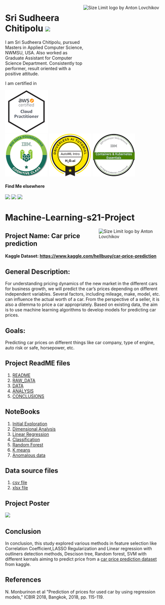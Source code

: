 <img src="https://avatars.githubusercontent.com/u/22390581?s=460&u=e2a3ccb663ae34048a4c2233bb9a530d2de29a9c&v=4" align="right"
     alt="Size Limit logo by Anton Lovchikov" width="250" height="300">

# Sri Sudheera Chitipolu [![](https://img.shields.io/badge/Github-Sudheera96-orange)](https://github.com/sudheera96)

I am Sri Sudheera Chitipolu, pursued Masters in Applied Computer Science, NWMSU, USA. Also worked as Graduate Assistant for Computer Science Department. Consistently top performer, result oriented with a positive attitude.

I am certified in 

![AWS Cloud Practitioner](https://raw.githubusercontent.com/sudheera96/badges/main/aws-certified-cloud-practitioner.png) ![IBM Bigdata Fundamentals](https://raw.githubusercontent.com/sudheera96/badges/main/big-data-foundations-level-1.png)   ![H2o.ai](https://raw.githubusercontent.com/sudheera96/badges/main/badge-8779.png) ![kubernetes,containers](https://raw.githubusercontent.com/sudheera96/badges/main/containers-kubernetes-essentials.png)

#### Find Me elsewhere
[![](https://img.shields.io/badge/Linkedin-Sri%20Sudheera-blue)](https://www.linkedin.com/in/sri-sudheera-chitipolu/) [![](https://img.shields.io/badge/Tableau-Sri%20Sudheera-white)](https://public.tableau.com/profile/sri1483#!/) [![](https://img.shields.io/badge/Kaggle-Sri%20Sudheera-blue)](https://www.kaggle.com/srisudheera)



# Machine-Learning-s21-Project
<img src="https://encrypted-tbn0.gstatic.com/images?q=tbn:ANd9GcSVIEGLoQ7Efwkda57C5u1P6y8cLSlxXIUcXQ&usqp=CAU" align="right"
     alt="Size Limit logo by Anton Lovchikov" width="200" height="80">
## Project Name: Car price prediction
#### Kaggle Dataset: https://www.kaggle.com/hellbuoy/car-price-prediction


## General Description: 
For understanding pricing dynamics of the new market in the different cars for business growth, we will predict the car’s prices depending on different independent variables. Several factors, including mileage, make, model, etc. can influence the actual worth of a car. From the perspective of a seller, it is also a dilemma to price a car appropriately. Based on existing data, the aim is to use machine learning algorithms to develop models for predicting car prices.

## Goals:

Predicting car prices on different things like car company, type of engine, auto risk or safe, horsepower, etc.

## Project ReadME files

1. [README](https://github.com/44-599-MachineLearning-S21/project-machine-learning-s21-sudheera96/blob/main/README.md)
1. [RAW_DATA](https://github.com/44-599-MachineLearning-S21/project-machine-learning-s21-sudheera96/blob/main/RAW_DATA.md)
2. [DATA](https://github.com/44-599-MachineLearning-S21/project-machine-learning-s21-sudheera96/blob/main/DATA.md)
3. [ANALYSIS](https://github.com/44-599-MachineLearning-S21/project-machine-learning-s21-sudheera96/blob/main/ANALYSIS.md)
4. [CONCLUSIONS](https://github.com/44-599-MachineLearning-S21/project-machine-learning-s21-sudheera96/blob/main/CONCLUSIONS.md)


## NoteBooks

1. [Initial Exploration](https://github.com/44-599-MachineLearning-S21/project-machine-learning-s21-sudheera96/blob/main/initial_exploration.ipynb)
2. [Dimensional Analysis](https://github.com/44-599-MachineLearning-S21/project-machine-learning-s21-sudheera96/blob/main/dimensional_analysis.ipynb)
3. [Linear Regression](https://github.com/44-599-MachineLearning-S21/project-machine-learning-s21-sudheera96/blob/main/linear_regression.ipynb)
4. [Classification](https://github.com/44-599-MachineLearning-S21/project-machine-learning-s21-sudheera96/blob/main/classification.ipynb)
5. [Random Forest](https://github.com/44-599-MachineLearning-S21/project-machine-learning-s21-sudheera96/blob/main/RandomForest.ipynb)
6. [K means](https://github.com/44-599-MachineLearning-S21/project-machine-learning-s21-sudheera96/blob/main/Kmeans_with_pca.ipynb)
7. [Anomalous data](https://github.com/44-599-MachineLearning-S21/project-machine-learning-s21-sudheera96/blob/main/anomalous_data.ipynb)

## Data source files

1. [csv file](https://github.com/44-599-MachineLearning-S21/project-machine-learning-s21-sudheera96/blob/main/CarPrice_Assignment.csv)
2. [xlsx file](https://github.com/44-599-MachineLearning-S21/project-machine-learning-s21-sudheera96/blob/main/Data%20Dictionary%20-%20carprices.xlsx)


## Project Poster

![](https://github.com/44-599-MachineLearning-S21/project-machine-learning-s21-sudheera96/blob/main/Car%20Price%20Prediction.png?raw=true)

## Conclusion

In conclusion, this study explored various methods in
feature selection like Correlation Coefficient,LASSO Regularization and Linear regression with outliners detection methods, Descison tree, Random forest, SVM with different kernals aiming to predict price from a [car price prediction dataset](https://www.kaggle.com/hellbuoy/car-price-prediction) from kaggle.

## References

N. Monburinon et al "Prediction of prices for used car by using regression models," ICBIR 2018, Bangkok, 2018, pp. 115-119.



